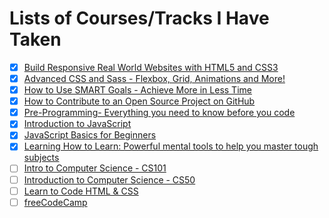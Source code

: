# Lists of Courses/Tracks I Have Taken

- [x] [Build Responsive Real World Websites with HTML5 and CSS3](https://www.udemy.com/design-and-develop-a-killer-website-with-html5-and-css3/)
- [x] [Advanced CSS and Sass - Flexbox, Grid, Animations and More!](https://www.udemy.com/advanced-css-and-sass/)
- [x] [How to Use SMART Goals - Achieve More in Less Time](https://www.udemy.com/goal-setting/)
- [x] [How to Contribute to an Open Source Project on GitHub](https://egghead.io/courses/how-to-contribute-to-an-open-source-project-on-github)
- [x] [Pre-Programming- Everything you need to know before you code](https://www.udemy.com/pre-programming-everything-you-need-to-know-before-you-code)
- [x] [Introduction to JavaScript](https://learn.co/tracks/introduction-to-javascript)
- [x] [JavaScript Basics for Beginners](https://www.udemy.com/javascript-basics-for-beginners/)
- [x] [Learning How to Learn: Powerful mental tools to help you master tough subjects](https://www.coursera.org/learn/learning-how-to-learn)
- [ ] [Intro to Computer Science - CS101](https://classroom.udacity.com/courses/cs101)
- [ ] [Introduction to Computer Science - CS50](https://courses.edx.org/courses/course-v1:HarvardX+CS50+X/course/)
- [ ] [Learn to Code HTML & CSS](http://learn.shayhowe.com/html-css/)
- [ ] [freeCodeCamp](https://learn.freecodecamp.org/)